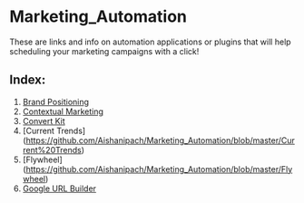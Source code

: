 # Marketing_Automation

These are links and info on automation applications or plugins that will help scheduling your marketing campaigns with a click!

## Index:
1. [Brand Positioning](https://github.com/Aishanipach/Marketing_Automation/blob/master/Brand%20Positioning)
2. [Contextual Marketing](https://github.com/Aishanipach/Marketing_Automation/blob/master/Contextual%20Marketing)
3. [Convert Kit](https://github.com/Aishanipach/Marketing_Automation/blob/master/Convert_kit)
4. [Current Trends] (https://github.com/Aishanipach/Marketing_Automation/blob/master/Current%20Trends)
5. [Flywheel] (https://github.com/Aishanipach/Marketing_Automation/blob/master/Flywheel)
6. [Google URL Builder](https://github.com/Aishanipach/Marketing_Automation/blob/master/Google_URL_Builder)
